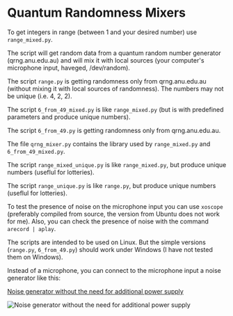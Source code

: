 # Quantum Randomness Mixers

To get integers in range (between 1 and your desired number) use `range_mixed.py`.

The script will get random data from a quantum random number generator (qrng.anu.edu.au) and will mix it with local sources (your computer's microphone input, haveged, /dev/random).

The script `range.py` is getting randomness only from qrng.anu.edu.au (without mixing it with local sources of randomness). The numbers may not be unique (i.e. 4, 2, 2).

The script `6_from_49_mixed.py` is like `range_mixed.py` (but is with predefined parameters and produce unique numbers).

The script `6_from_49.py` is getting randomness only from qrng.anu.edu.au.

The file `qrng_mixer.py` contains the library used by `range_mixed.py` and `6_from_49_mixed.py`.

The script `range_mixed_unique.py` is like `range_mixed.py`, but produce unique numbers (useflul for lotteries).

The script `range_unique.py` is like `range.py`, but produce unique numbers (useflul for lotteries).

To test the presence of noise on the microphone input you can use `xoscope` (preferably compiled from source, the version from Ubuntu does not work for me). Also, you can check the presence of noise with the command `arecord | aplay`.

The scripts are intended to be used on Linux. But the simple versions (`range.py`, `6_from_49.py`) should work under Windows (I have not tested them on Windows).

Instead of a microphone, you can connect to the microphone input a noise generator like this:

[Noise generator without the need for additional power supply](https://rootvideochannel.blogspot.com/2021/05/noise-generator-without-need-for.html)

![Noise generator without the need for additional power supply](https://1.bp.blogspot.com/-sUH68-a_mWI/YJHBmaVrs9I/AAAAAAAAFZ4/MISOtCU5pWQNhMdL2PT9lq_UTB_PkwRjQCLcBGAsYHQ/s1073/noise-generator-1_captions.png "Noise generator")
